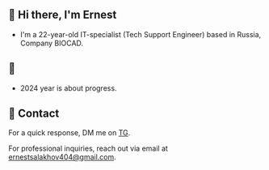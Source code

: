 ## 🏮 Hi there, I'm Ernest 

- I'm a 22-year-old IT-specialist (Tech Support Engineer) based in Russia, Company BIOCAD.

## 🏮

- 2024 year is about progress.

## 🏮 Contact

 For a quick response, DM me on [TG](https://t.me/salakhovernest/). 
 
 For professional inquiries, reach out via email at [ernestsalakhov404@gmail.com](mailto:ernestsalakhov404@gmail.com). 

